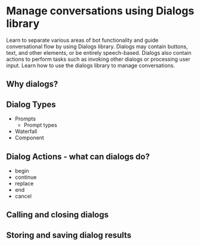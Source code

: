 # Manage conversations using Dialogs library
Learn to separate various areas of bot functionality and guide conversational flow by using Dialogs library. Dialogs may contain buttons, text, and other elements, or be entirely speech-based. Dialogs also contain actions to perform tasks such as invoking other dialogs or processing user input. Learn how to use the dialogs library to manage conversations.

## Why dialogs?

## Dialog Types
* Prompts
  - Prompt types
* Waterfall
* Component

## Dialog Actions - what can dialogs do?
* begin
* continue
* replace
* end
* cancel

## Calling and closing dialogs

## Storing and saving dialog results




